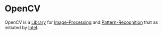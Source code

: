 # OpenCV

OpenCV is a [Library](250000016.md) for [Image-Processing](404.md) and [Pattern-Recognition](60119.md) that as initiated by [Intel](404.md).